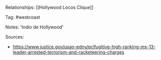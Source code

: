 
Relationships:
[[Hollywood Locos Clique]]

Tag: #westcoast 

Notes:
'Indio de Hollywood'

Sources:
- https://www.justice.gov/usao-edny/pr/fugitive-high-ranking-ms-13-leader-arrested-terrorism-and-racketeering-charges